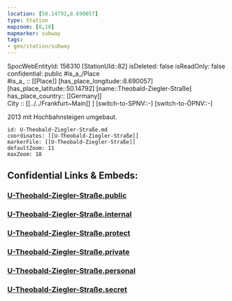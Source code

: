 ```yaml
---
location: [50.14792,8.690057] 
type: Station 
mapzoom: [8,18] 
mapmarker: subway 
tags:
- geo/station/subway
---
```

SpocWebEntityId: 156310
[StationUId::82] 
isDeleted: false
isReadOnly: false
confidential: public
#is_a_/Place  
#is_a_ :: [[Place]] 
[has_place_longitude::8.690057] 
[has_place_latitude::50.14792] 
[name::Theobald-Ziegler-Straße] 
has_place_country:: [[Germany]]  
City :: [[../../Frankfurt~Main]] ] 
[switch-to-SPNV::-] 
[switch-to-ÖPNV::-] 

2013 mit Hochbahnsteigen umgebaut.

```leaflet
id: U-Theobald-Ziegler-Straße.md
coordinates: [[U-Theobald-Ziegler-Straße]] 
markerFile: [[U-Theobald-Ziegler-Straße]] 
defaultZoom: 11 
maxZoom: 18
```


## Confidential Links & Embeds: 

### [U-Theobald-Ziegler-Straße.public](/_public/\Earth\Continent\Europe\Europe~Central\Germany\Germany~West\Hessen\counties~Hessen\Frankfurt~Main\Stations-FFM~UU-Theobald-Ziegler-Straße.public.md) 

### [U-Theobald-Ziegler-Straße.internal](/_internal/\Earth\Continent\Europe\Europe~Central\Germany\Germany~West\Hessen\counties~Hessen\Frankfurt~Main\Stations-FFM~UU-Theobald-Ziegler-Straße.internal.md) 

### [U-Theobald-Ziegler-Straße.protect](/_protect/\Earth\Continent\Europe\Europe~Central\Germany\Germany~West\Hessen\counties~Hessen\Frankfurt~Main\Stations-FFM~UU-Theobald-Ziegler-Straße.protect.md) 

### [U-Theobald-Ziegler-Straße.private](/_private/\Earth\Continent\Europe\Europe~Central\Germany\Germany~West\Hessen\counties~Hessen\Frankfurt~Main\Stations-FFM~UU-Theobald-Ziegler-Straße.private.md) 

### [U-Theobald-Ziegler-Straße.personal](/_personal/\Earth\Continent\Europe\Europe~Central\Germany\Germany~West\Hessen\counties~Hessen\Frankfurt~Main\Stations-FFM~UU-Theobald-Ziegler-Straße.personal.md) 

### [U-Theobald-Ziegler-Straße.secret](/_secret/\Earth\Continent\Europe\Europe~Central\Germany\Germany~West\Hessen\counties~Hessen\Frankfurt~Main\Stations-FFM~UU-Theobald-Ziegler-Straße.secret.md)

